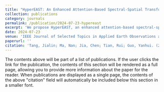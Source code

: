 ```yaml
---
title: "HyperEAST: An Enhanced Attention-Based Spectral-Spatial Transformer with Self-Supervised Pretraining for Hyperspectral Image Classification"
collection: publications
category: journals
permalink: /publication/2024-07-23-hypereast
excerpt: 'We propose HyperEAST, an enhanced attention-based spectral-spatial transformer with self-supervised pretraining for hyperspectral image classification.'
date: 2024-07-23
venue: 'IEEE Journal of Selected Topics in Applied Earth Observations and Remote Sensing'
paperurl: ''
citation: 'Tang, Jialin; Ma, Nan; Jia, Chen; Tian, Rui; Guo, Yanhui. (2025). "HyperEAST: An Enhanced Attention-Based Spectral-Spatial Transformer with Self-Supervised Pretraining for Hyperspectral Image Classification." <i>IEEE Journal of Selected Topics in Applied Earth Observations and Remote Sensing</i>.'
---
```


The contents above will be part of a list of publications. If the user clicks the link for the publication, the contents of this section will be rendered as a full page, allowing you to provide more information about the paper for the reader. When publications are displayed as a single page, the contents of the above "citation" field will automatically be included below this section in a smaller font. 